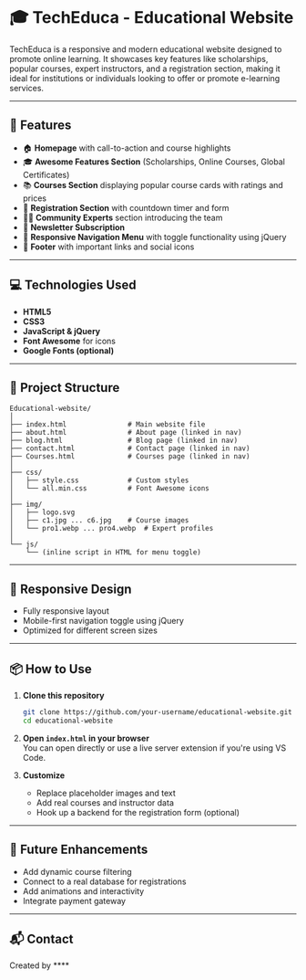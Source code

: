 
# 🎓 TechEduca - Educational Website

TechEduca is a responsive and modern educational website designed to promote online learning. It showcases key features like scholarships, popular courses, expert instructors, and a registration section, making it ideal for institutions or individuals looking to offer or promote e-learning services.

---

## 🚀 Features

- 🏠 **Homepage** with call-to-action and course highlights  
- 🎓 **Awesome Features Section** (Scholarships, Online Courses, Global Certificates)  
- 📚 **Courses Section** displaying popular course cards with ratings and prices  
- 📝 **Registration Section** with countdown timer and form  
- 👨‍🏫 **Community Experts** section introducing the team  
- 📩 **Newsletter Subscription**  
- 📱 **Responsive Navigation Menu** with toggle functionality using jQuery  
- 📎 **Footer** with important links and social icons  

---

## 💻 Technologies Used

- **HTML5**  
- **CSS3**  
- **JavaScript & jQuery**  
- **Font Awesome** for icons  
- **Google Fonts (optional)**  

---

## 🧱 Project Structure

```
Educational-website/
│
├── index.html               # Main website file
├── about.html               # About page (linked in nav)
├── blog.html                # Blog page (linked in nav)
├── contact.html             # Contact page (linked in nav)
├── Courses.html             # Courses page (linked in nav)
│
├── css/
│   ├── style.css            # Custom styles
│   └── all.min.css          # Font Awesome icons
│
├── img/
│   ├── logo.svg
│   ├── c1.jpg ... c6.jpg    # Course images
│   └── pro1.webp ... pro4.webp  # Expert profiles
│
└── js/
    └── (inline script in HTML for menu toggle)
```

---

## 📱 Responsive Design

- Fully responsive layout
- Mobile-first navigation toggle using jQuery
- Optimized for different screen sizes

---

## 📦 How to Use

1. **Clone this repository**  
   ```bash
   git clone https://github.com/your-username/educational-website.git
   cd educational-website
   ```

2. **Open `index.html` in your browser**  
   You can open directly or use a live server extension if you're using VS Code.

3. **Customize**  
   - Replace placeholder images and text  
   - Add real courses and instructor data  
   - Hook up a backend for the registration form (optional)

---

## 🔧 Future Enhancements

- Add dynamic course filtering
- Connect to a real database for registrations
- Add animations and interactivity
- Integrate payment gateway

---

## 📬 Contact

Created by ****  
